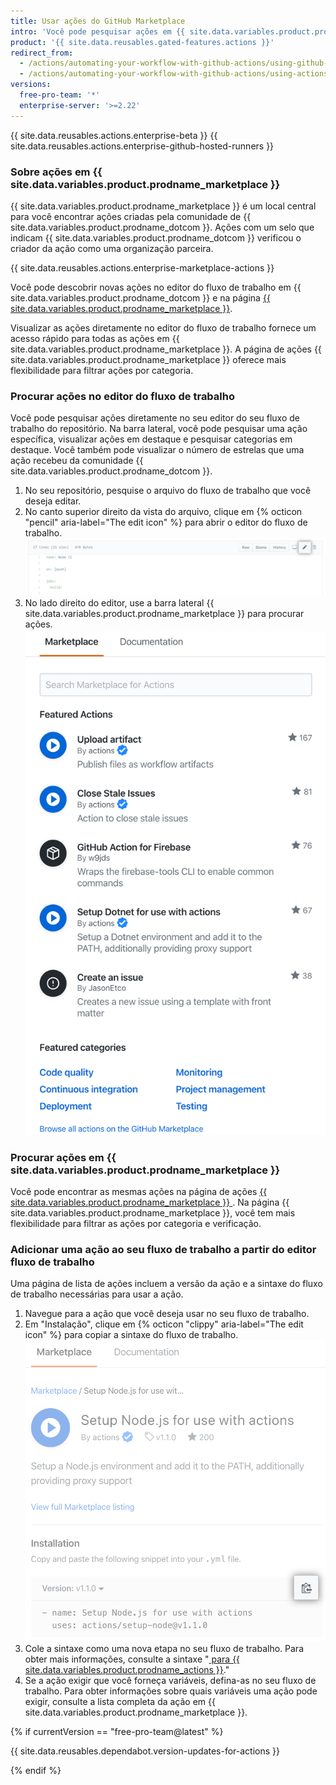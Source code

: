 ```yaml
---
title: Usar ações do GitHub Marketplace
intro: 'Você pode pesquisar ações em {{ site.data.variables.product.prodname_marketplace }} para usar nos seus fluxos de trabalho.'
product: '{{ site.data.reusables.gated-features.actions }}'
redirect_from:
  - /actions/automating-your-workflow-with-github-actions/using-github-marketplace-actions
  - /actions/automating-your-workflow-with-github-actions/using-actions-from-github-marketplace-in-your-workflow
versions:
  free-pro-team: '*'
  enterprise-server: '>=2.22'
---
```


{{ site.data.reusables.actions.enterprise-beta }}
{{ site.data.reusables.actions.enterprise-github-hosted-runners }}

### Sobre ações em {{ site.data.variables.product.prodname_marketplace }}

{{ site.data.variables.product.prodname_marketplace }} é um local central para você encontrar ações criadas pela comunidade de {{ site.data.variables.product.prodname_dotcom }}.  Ações com um selo que indicam {{ site.data.variables.product.prodname_dotcom }} verificou o criador da ação como uma organização parceira.

{{ site.data.reusables.actions.enterprise-marketplace-actions }}

Você pode descobrir novas ações no editor do fluxo de trabalho em {{ site.data.variables.product.prodname_dotcom }} e na página [{{ site.data.variables.product.prodname_marketplace }}](https://github.com/marketplace/actions/).

Visualizar as ações diretamente no editor do fluxo de trabalho fornece um acesso rápido para todas as ações em {{ site.data.variables.product.prodname_marketplace }}. A página de ações {{ site.data.variables.product.prodname_marketplace }} oferece mais flexibilidade para filtrar ações por categoria.

### Procurar ações no editor do fluxo de trabalho

Você pode pesquisar ações diretamente no seu editor do seu fluxo de trabalho do repositório. Na barra lateral, você pode pesquisar uma ação específica, visualizar ações em destaque e pesquisar categorias em destaque. Você também pode visualizar o número de estrelas que uma ação recebeu da comunidade {{ site.data.variables.product.prodname_dotcom }}.

1. No seu repositório, pesquise o arquivo do fluxo de trabalho que você deseja editar.
1. No canto superior direito da vista do arquivo, clique em {% octicon "pencil" aria-label="The edit icon" %} para abrir o editor do fluxo de trabalho. ![Edite o botão do arquivo do fluxo de trabalho](/assets/images/help/repository/actions-edit-workflow-file.png)
1. No lado direito do editor, use a barra lateral {{ site.data.variables.product.prodname_marketplace }} para procurar ações. ![Barra lateral do fluxo de trabalho do Marketplace](/assets/images/help/repository/actions-marketplace-sidebar.png)

### Procurar ações em {{ site.data.variables.product.prodname_marketplace }}

Você pode encontrar as mesmas ações na página de ações [{{ site.data.variables.product.prodname_marketplace }} ](https://github.com/marketplace/actions/). Na página {{ site.data.variables.product.prodname_marketplace }}, você tem mais flexibilidade para filtrar as ações por categoria e verificação.

### Adicionar uma ação ao seu fluxo de trabalho a partir do editor fluxo de trabalho

Uma página de lista de ações incluem a versão da ação e a sintaxe do fluxo de trabalho necessárias para usar a ação.

1. Navegue para a ação que você deseja usar no seu fluxo de trabalho.
1. Em "Instalação", clique em {% octicon "clippy" aria-label="The edit icon" %} para copiar a sintaxe do fluxo de trabalho. ![Visualizar lista de ação](/assets/images/help/repository/actions-sidebar-detailed-view.png)
1. Cole a sintaxe como uma nova etapa no seu fluxo de trabalho. Para obter mais informações, consulte a sintaxe "[ para {{ site.data.variables.product.prodname_actions }}](/actions/automating-your-workflow-with-github-actions/workflow-syntax-for-github-actions#jobsjob_idsteps)."
1. Se a ação exigir que você forneça variáveis, defina-as no seu fluxo de trabalho. Para obter informações sobre quais variáveis uma ação pode exigir, consulte a lista completa da ação em {{ site.data.variables.product.prodname_marketplace }}.

{% if currentVersion == "free-pro-team@latest" %}

{{ site.data.reusables.dependabot.version-updates-for-actions }}

{% endif %}
